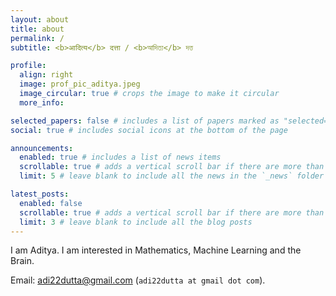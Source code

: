 ```yaml
---
layout: about
title: about
permalink: /
subtitle: <b>आदित्य</b> दत्ता / <b>আদিত্য</b> দত্ত

profile:
  align: right
  image: prof_pic_aditya.jpeg
  image_circular: true # crops the image to make it circular
  more_info:

selected_papers: false # includes a list of papers marked as "selected={true}"
social: true # includes social icons at the bottom of the page

announcements:
  enabled: true # includes a list of news items
  scrollable: true # adds a vertical scroll bar if there are more than 3 news items
  limit: 5 # leave blank to include all the news in the `_news` folder

latest_posts:
  enabled: false
  scrollable: true # adds a vertical scroll bar if there are more than 3 new posts items
  limit: 3 # leave blank to include all the blog posts
---
```


I am Aditya. I am interested in Mathematics, Machine Learning and the Brain.

Email: [adi22dutta@gmail.com](mailto:adi22dutta@gmail.com) (`adi22dutta at gmail dot com`).
